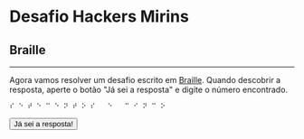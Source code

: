 # Desafio Hackers Mirins

## Braille
----

Agora vamos resolver um desafio escrito em [Braille](https://pt.wikipedia.org/wiki/Braille).
Quando descobrir a resposta, aperte o botão "Já sei a resposta" e digite o número encontrado.

    ⠎ ⠑ ⠞ ⠑ ⠉ ⠑ ⠝ ⠞ ⠕ ⠎   ⠑   ⠉ ⠊ ⠝ ⠉ ⠕

<button onclick='
  var resposta = prompt("Qual é o número?");
  if (resposta == 705) {
    alert("Parabéns! Vamos para o próximo desafio!");
    window.location.href="Sistema_Hexa";
  } else {
    alert("Resposta errada. Tente novamente.");
  }
'>Já sei a resposta!</button>

